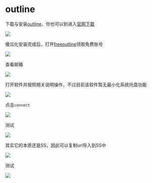 # outline

下载与安装[outline](https://github.com/Jigsaw-Code/outline-releases/blob/master/client/Outline-Client.exe)，你也可以到进入[官网下载](https://www.getoutline.org/en/home)

<!-- ![](https://ipfs.io/ipfs/QmVfC1mWrEjBbdX75TShK3YWLJGiasa9HpKHSdJs7Lag7s?4.png) -->

![](https://raw.githubusercontent.com/hoodiearon/fq-book/master/docs/images/2018-05-22_230009.png)

傻瓜化安装完成后，打开[freeoutline](http://freeoutline.org/zh)领取免费账号

<!-- ![](https://ipfs.io/ipfs/QmQAWkbAtueNFUxLSgRqU3WXxHgy8MppuDHshxSBEChp3t?1.png) -->

![](https://raw.githubusercontent.com/hoodiearon/fq-book/master/docs/images/2018-05-22_230630.png)

查看邮箱

<!-- ![](https://ipfs.io/ipfs/QmYSh6FDXNFTqPJ6uMifaRryBXGGaj7bHwWkZBny7yUy18?2.png) -->

![](https://raw.githubusercontent.com/hoodiearon/fq-book/master/docs/images/2018-05-22_230910.png)

打开软件并按照相关说明操作，不过目前该软件暂无最小化系统托盘功能

<!-- ![](https://ipfs.io/ipfs/QmV4KCMWXDbBQzd9hwBHPYcoBbVVW377jtgKNEKNtcRowx?0.png) -->

![](https://raw.githubusercontent.com/hoodiearon/fq-book/master/docs/images/2018-05-22_231326.png)

点击`connect`

<!-- ![](https://ipfs.io/ipfs/QmSnTKwQvBznEMRSi66wfjmLKW6rXoHnihk6j51k8BHPqJ?4.png) -->

![](https://raw.githubusercontent.com/hoodiearon/fq-book/master/docs/images/2018-05-22_231653.png)

测试

<!-- ![](https://ipfs.io/ipfs/QmZG9marAvTuHXkgK43Gd6vRdVRKfFTdsUPxsVqmYTrFNi?3.png) -->

![](https://raw.githubusercontent.com/hoodiearon/fq-book/master/docs/images/2018-05-22_232000.png)

其实它的本质还是SS，因此可以复制url导入到SS中

<!-- ![](https://ipfs.io/ipfs/Qme8WNSQFDCmBwoGEqdCrounyVdcuhmkxXxKuPdQygJwS9?2.png) -->

![](https://raw.githubusercontent.com/hoodiearon/fq-book/master/docs/images/2018-05-22_232925.png)

测试

<!-- ![](https://ipfs.io/ipfs/QmbJxFYASc1dP5DKjHrhNQqMdfUVmzQDzf9X9ELdmX6VFC?0.png) -->

![](https://raw.githubusercontent.com/hoodiearon/fq-book/master/docs/images/2018-05-22_233807.png)

